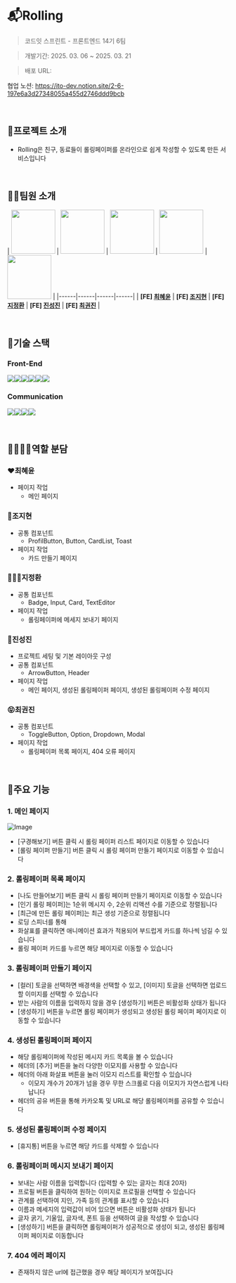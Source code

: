 # 📬Rolling
> 코드잇 스프린트 - 프론트엔드 14기 6팀

> 개발기간: 2025. 03. 06 ~ 2025. 03. 21

>배포 URL: 

협업 노션: <https://ito-dev.notion.site/2-6-197e6a3d27348055a455d2746ddd9bcb>

<br>

## 🚀프로젝트 소개
- Rolling은 친구, 동료들이 롤링페이퍼를 온라인으로 쉽게 작성할 수 있도록 만든 서비스입니다

<br>

## 💁🏻팀원 소개
| <img src="이미지URL1" width="100"> | <img src="![image]![image](https://github.com/user-attachments/assets/743579ce-4129-44a9-8a97-daec087080ea)" width="100"> | <img src="이미지URL3" width="100"> | <img src="이미지URL4" width="100"> | <img src="이미지URL4" width="100"> |
|------|------|------|------|
| **[FE] [최혜윤](https://github.com/rachelchoi11)** | **[FE] [조지현](https://github.com/zeon0xx0)** | **[FE] [지정환](https://github.com/jeonghwanJay)** | **[FE] [진성진](https://github.com/cozy-ito)** | **[FE] [최권진](https://github.com/kwonjin2)** |

<br>

## 🔧기술 스택
### Front-End
<img src="https://img.shields.io/badge/html5-E34F26?style=for-the-badge&logo=html5&logoColor=white"><img src="https://img.shields.io/badge/module css-1572B6?style=for-the-badge&logo=module css3&logoColor=white"><img src="https://img.shields.io/badge/javascript-F7DF1E?style=for-the-badge&logo=javascript&logoColor=white"><img src="https://img.shields.io/badge/react-61DAFB?style=for-the-badge&logo=react&logoColor=black"><img src="https://img.shields.io/badge/eslint-4B32C3?style=for-the-badge&logo=eslint&logoColor=white"><img src="https://img.shields.io/badge/prettier-F7B93E?style=for-the-badge&logo=prettier&logoColor=white">

### Communication
<img src="https://img.shields.io/badge/github-181717?style=for-the-badge&logo=github&logoColor=white"><img src="https://img.shields.io/badge/git-F05032?style=for-the-badge&logo=git&logoColor=white"><img src="https://img.shields.io/badge/discord-5865F2?style=for-the-badge&logo=discord&logoColor=white"><img src="https://img.shields.io/badge/notion-000000?style=for-the-badge&logo=notion&logoColor=white">

<br>

## 🫱🏻‍🫲🏻역할 분담
### ❤️최혜윤
- 페이지 작업
  - 메인 페이지 

### 🍑조지현
- 공통 컴포넌트
  - ProfilButton, Button, CardList, Toast
- 페이지 작업
  - 카드 만들기 페이지
    
### 🧑🏻‍🦱지정환
- 공통 컴포넌트
  - Badge, Input, Card, TextEditor
- 페이지 작업
  - 롤링페이퍼에 메세지 보내기 페이지 
    
### 🤗진성진
- 프로젝트 세팅 및 기본 레이아웃 구성 
- 공통 컴포넌트
  - ArrowButton, Header
- 페이지 작업
  - 메인 페이지, 생성된 롤링페이퍼 페이지, 생성된 롤링페이퍼 수정 페이지 
        
### 😝최권진 
- 공통 컴포넌트
  - ToggleButton, Option, Dropdown, Modal
- 페이지 작업
  - 롤링페이퍼 목록 페이지, 404 오류 페이지 

<br>        

## 📌주요 기능

### 1. 메인 페이지
![Image](https://github.com/user-attachments/assets/419be682-f89b-4529-83e6-e9793e4c79df)
- [구경해보기] 버튼 클릭 시 롤링 페이퍼 리스트 페이지로 이동할 수 있습니다 
- [롤링 페이퍼 만들기] 버튼 클릭 시 롤링 페이퍼 만들기 페이지로 이동할 수 있습니다

### 2. 롤링페이퍼 목록 페이지
- [나도 만들어보기] 버튼 클릭 시 롤링 페이퍼 만들기 페이지로 이동할 수 있습니다 
- [인기 롤링 페이퍼]는 1순위 메시지 수, 2순위 리액션 수를 기준으로 정렬됩니다
- [최근에 만든 롤링 페이퍼]는 최근 생성 기준으로 정렬됩니다
- 로딩 스피너를 통해 
- 화살표를 클릭하면 애니메이션 효과가 적용되어 부드럽게 카드를 하나씩 넘길 수 있습니다 
- 롤링 페이퍼 카드를 누르면 해당 페이지로 이동할 수 있습니다

### 3. 롤링페이퍼 만들기 페이지
- [컬러] 토글을 선택하면 배경색을 선택할 수 있고, [이미지] 토글을 선택하면 업로드할 이미지를 선택할 수 있습니다
- 받는 사람의 이름을 입력하지 않을 경우 [생성하기] 버튼은 비활성화 상태가 됩니다
- [생성하기] 버튼을 누르면 롤링 페이퍼가 생성되고 생성된 롤링 페이퍼 페이지로 이동할 수 있습니다
 
### 4. 생성된 롤링페이퍼 페이지
- 해당 롤링페이퍼에 작성된 메시지 카드 목록을 볼 수 있습니다
- 헤더의 [추가] 버튼을 눌러 다양한 이모지를 사용할 수 있습니다
- 헤더의 아래 화살표 버튼을 눌러 이모지 리스트를 확인할 수 있습니다
  - 이모지 개수가 20개가 넘을 경우 무한 스크롤로 다음 이모지가 자연스럽게 나타납니다 
- 헤더의 공유 버튼을 통해 카카오톡 및 URL로 해당 롤링페이퍼를 공유할 수 있습니다

### 5. 생성된 롤링페이퍼 수정 페이지
- [휴지통] 버튼을 누르면 해당 카드를 삭제할 수 있습니다
  
### 6. 롤링페이퍼 메시지 보내기 페이지
- 보내는 사람 이름을 입력합니다 (입력할 수 있는 글자는 최대 20자)
- 프로필 버튼을 클릭하여 원하는 이미지로 프로필을 선택할 수 있습니다 
- 관계를 선택하여 지인, 가족 등의 관계를 표시할 수 있습니다
- 이름과 메세지의 입력값이 비어 있으면 버튼은 비활성화 상태가 됩니다
- 글자 굵기, 기울임, 글자색, 폰트 등을 선택하여 글을 작성할 수 있습니다
- [생성하기] 버튼을 클릭하면 롤링페이퍼가 성공적으로 생성이 되고, 생성된 롤링페이퍼 페이지로 이동합니다 
  
### 7. 404 에러 페이지
- 존재하지 않은 url에 접근했을 경우 해당 페이지가 보여집니다 
